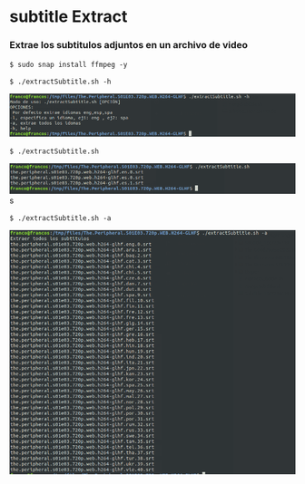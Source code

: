 # subtitle Extract
### Extrae los subtitulos adjuntos en un archivo de video



```
$ sudo snap install ffmpeg -y 
```



```
$ ./extractSubtitle.sh -h
```
![](img/file01.png)

```
$ ./extractSubtitle.sh 
```
![](img/file02.png)s



```
$ ./extractSubtitle.sh -a
```
![](img/file03.png)

